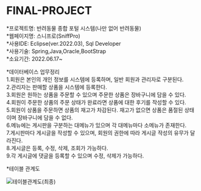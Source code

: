 # FINAL-PROJECT  
*프로젝트명: 반려동물 종합 포털 시스템(나만 없어 반려동물)  
*웹페이지명: 스니프로(SniffPro)   
*사용IDE: Eclipse(ver.2022.03), Sql Developer  
*사용기술: Spring,Java,Oracle,BootStrap  
*소요기간: 2022.06.17~
  
*데이터베이스 업무정리  
  1.회원은 본인의 개인 정보를 시스템에 등록하며, 일반 회원과 관리자로 구분된다.  
  2.관리자는 판매할 상품을 시스템에 등록한다.  
  3.회원은 원하는 상품을 주문할 수 있으며 주문한 상품은 장바구니에 담을 수 있다.  
  4.회원이 주문한 상품의 주문 상태가 완료라면 상품에 대한 후기를 작성할 수 있다.  
  5.회원이 상품을 주문하면 상품의 재고가 차감된다. 재고가 없으면 상품은 품절된 상태이며 장바구니에 담을 수 없다.  
  6.메뉴에는 게시판을 구분하는 대메뉴가 있으며 각 대메뉴마다 소메뉴가 존재한다.  
  7.게시판마다 게시글을 작성할 수 있으며, 회원의 권한에 따라 게시글 작성의 유무가 달라진다.  
  8.게시글은 등록, 수정, 삭제, 조회가 가능하다.  
  9.각 게시글에 댓글을 등록할 수 있으며 수정, 삭제가 가능하다.


*테이블 관계도  

![테이블관계도(최종)](https://user-images.githubusercontent.com/52398783/175249238-22cadde0-418d-4ad0-8645-a57c7d9611fd.png)



 
 

